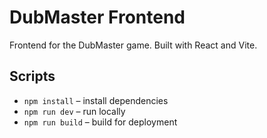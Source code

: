 # DubMaster Frontend

Frontend for the DubMaster game. Built with React and Vite.

## Scripts
- `npm install` – install dependencies
- `npm run dev` – run locally
- `npm run build` – build for deployment